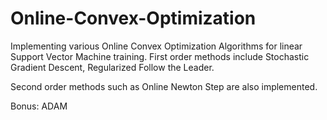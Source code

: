 # Online-Convex-Optimization

Implementing various Online Convex Optimization Algorithms for linear Support Vector Machine training. First order methods include Stochastic Gradient Descent, Regularized Follow the Leader. 

Second order methods such as Online Newton Step are also implemented.  

Bonus: ADAM
